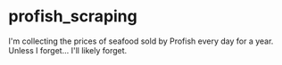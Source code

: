 # profish_scraping
I'm collecting the prices of seafood sold by Profish every day for a year. Unless I forget... I'll likely forget. 

